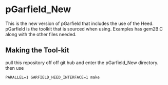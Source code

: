 # pGarfield_New
This is the new version of pGarfield that includes the use of the Heed. pGarfield is the toolkit that is sourced when using. Examples has gem2B.C along with the other files needed.

## Making the Tool-kit
pull this repository off off git hub and enter the pGarfield_New directory. then use

```
PARALLEL=1 GARFIELD_HEED_INTERFACE=1 make
```

